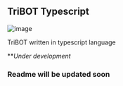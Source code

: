 ## TriBOT Typescript

![image](https://github.com/tribone23/tribot-ts/assets/97039464/f38d9fdc-48c6-48df-94c3-b5c4b0ae0cb8)

TriBOT written in typescript language

**_Under development_

### Readme will be updated soon
